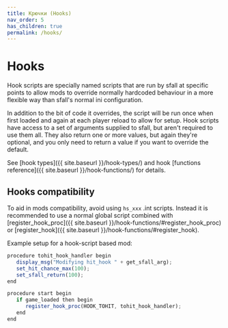 ```yaml
---
title: Крючки (Hooks)
nav_order: 5
has_children: true
permalink: /hooks/
---
```


# Hooks

Hook scripts are specially named scripts that are run by sfall at specific points to allow mods to override normally hardcoded behaviour in a more flexible way than sfall's normal ini configuration.

In addition to the bit of code it overrides, the script will be run once when first loaded and again at each player reload to allow for setup. Hook scripts have access to a set of arguments supplied to sfall, but aren't required to use them all. They also return one or more values, but again they're optional, and you only need to return a value if you want to override the default.

See [hook types]({{ site.baseurl }}/hook-types/) and hook [functions reference]({{ site.baseurl }}/hook-functions/) for details.

## Hooks compatibility

To aid in mods compatibility, avoid using `hs_xxx` .int scripts. Instead it is recommended to use a normal global script combined with [register_hook_proc]({{ site.baseurl }}/hook-functions/#register_hook_proc) or [register_hook]({{ site.baseurl }}/hook-functions/#register_hook).

Example setup for a hook-script based mod:

```js
procedure tohit_hook_handler begin
   display_msg("Modifying hit_hook " + get_sfall_arg);
   set_hit_chance_max(100);
   set_sfall_return(100);
end

procedure start begin
   if game_loaded then begin
      register_hook_proc(HOOK_TOHIT, tohit_hook_handler);
   end
end
```
